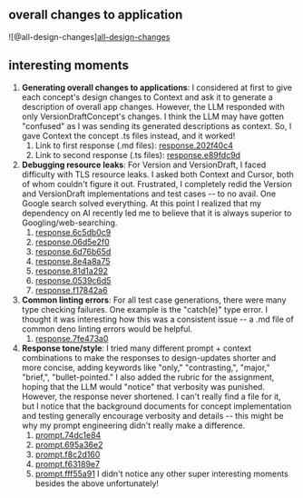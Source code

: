 
## overall changes to application
![@all-design-changes][all-design-changes](design/brainstorming/all-design-changes.md)

## interesting moments

1. **Generating overall changes to applications**: I considered at first to give each concept's design changes to Context and ask it to generate a description of overall app changes. However, the LLM responded with only VersionDraftConcept's changes. I think the LLM may have gotten "confused" as I was sending its generated descriptions as context. So, I gave Context the concept .ts files instead, and it worked! 
	1. Link to first response (.md files): [response.202f40c4](context/Users/vivienhuang/6.1040/nibble/design/brainstorming/all%20design%20changes.md/steps/response.202f40c4.md)
	2. Link to second response (.ts files): [response.e89fdc9d](context/design/brainstorming/all-design-changes.md/steps/response.e89fdc9d.md)
2. **Debugging resource leaks**: For Version and VersionDraft, I faced difficulty with TLS resource leaks. I asked both Context and Cursor, both of whom couldn't figure it out. Frustrated, I completely redid the Version and VersionDraft implementations and test cases -- to no avail. One Google search solved everything. At this point I realized that my dependency on AI recently led me to believe that it is always superior to Googling/web-searching. 
	1. [response.6c5db0c9](context/Users/vivienhuang/6.1040/nibble/design/concepts/Version/debugging.md/steps/response.6c5db0c9.md)
	2. [response.06d5e2f0](context/Users/vivienhuang/6.1040/nibble/design/concepts/Version/debugging.md/steps/response.06d5e2f0.md)
	3. [response.6d76b65d](context/Users/vivienhuang/6.1040/nibble/design/concepts/Version/debugging.md/steps/response.6d76b65d.md)
	4. [response.8e4a8a75](context/Users/vivienhuang/6.1040/nibble/design/concepts/Version/debugging.md/steps/response.8e4a8a75.md)
	5. [response.81d1a292](context/Users/vivienhuang/6.1040/nibble/design/concepts/Version/debugging.md/steps/response.81d1a292.md)
	6. [response.0539c6d5](context/Users/vivienhuang/6.1040/nibble/design/concepts/Version/debugging.md/steps/response.0539c6d5.md)
	7. [response.f17842a6](context/Users/vivienhuang/6.1040/nibble/design/concepts/Version/debugging.md/steps/response.f17842a6.md)
3. **Common linting errors**: For all test case generations, there were many type checking failures. One example is the "catch(e)" type error. I thought it was interesting how this was a consistent issue -- a .md file of common deno linting errors would be helpful.
	1. [response.7fe473a0](context/Users/vivienhuang/6.1040/nibble/design/concepts/Annotation/testing.md/steps/response.7fe473a0.md)
4. **Response tone/style**: I tried many different prompt + context combinations to make the responses to design-updates shorter and more concise, adding keywords like "only," "contrasting,", "major," "brief,", "bullet-pointed." I also added the rubric for the assignment, hoping that the LLM would "notice" that verbosity was punished. However, the response never shortened. I can't really find a file for it, but I notice that the background documents for concept implementation and testing generally encourage verbosity and details -- this might be why my prompt engineering didn't really make a difference. 
	1. [prompt.74dc1e84](context/Users/vivienhuang/6.1040/nibble/design/concepts/Ingredient/design-updates.md/steps/prompt.74dc1e84.md)
	2. [prompt.695a36e2](context/Users/vivienhuang/6.1040/nibble/design/concepts/Ingredient/design-updates.md/steps/prompt.695a36e2.md)
	3. [prompt.f8c2d160](context/Users/vivienhuang/6.1040/nibble/design/concepts/Ingredient/design-updates.md/steps/prompt.f8c2d160.md)
	4. [prompt.f63189e7](context/Users/vivienhuang/6.1040/nibble/design/concepts/Ingredient/design-updates.md/steps/prompt.f63189e7.md)
	5. [prompt.fff55a91](context/Users/vivienhuang/6.1040/nibble/design/concepts/Ingredient/design-updates.md/steps/prompt.fff55a91.md)
I didn't notice any other super interesting moments besides the above unfortunately!
